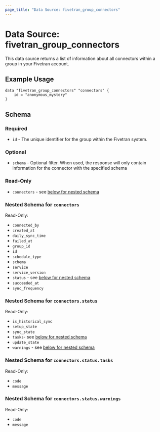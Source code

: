 ```yaml
---
page_title: "Data Source: fivetran_group_connectors"
---
```


# Data Source: fivetran_group_connectors

This data source returns a list of information about all connectors within a group in your Fivetran account.

## Example Usage

```hcl
data "fivetran_group_connectors" "connectors" {
    id = "anonymous_mystery"
}
```

## Schema

### Required

- `id` - The unique identifier for the group within the Fivetran system.

### Optional

- `schema` - Optional filter. When used, the response will only contain information for the connector with the specified schema

### Read-Only

- `connectors` - see [below for nested schema](#nestedatt--connectors)

<a id="nestedatt--connectors"></a>
### Nested Schema for `connectors`

Read-Only:

- `connected_by` 
- `created_at` 
- `daily_sync_time` 
- `failed_at` 
- `group_id` 
- `id` 
- `schedule_type` 
- `schema` 
- `service` 
- `service_version` 
- `status` - see [below for nested schema](#nestedobjatt--connectors--status)
- `succeeded_at` 
- `sync_frequency`

<a id="nestedobjatt--connectors--status"></a>
### Nested Schema for `connectors.status`

Read-Only:

- `is_historical_sync` 
- `setup_state` 
- `sync_state` 
- `tasks`- see [below for nested schema](#nestedobjatt--connectors--status--tasks)
- `update_state` 
- `warnings` - see [below for nested schema](#nestedobjatt--connectors--status--warnings)

<a id="nestedobjatt--connectors--status--tasks"></a>
### Nested Schema for `connectors.status.tasks`

Read-Only:

- `code` 
- `message` 

<a id="nestedobjatt--connectors--status--warnings"></a>
### Nested Schema for `connectors.status.warnings`

Read-Only:

- `code` 
- `message` 
